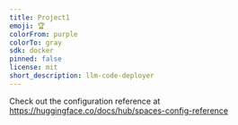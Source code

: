 ```yaml
---
title: Project1
emoji: 🏆
colorFrom: purple
colorTo: gray
sdk: docker
pinned: false
license: mit
short_description: llm-code-deployer
---
```


Check out the configuration reference at https://huggingface.co/docs/hub/spaces-config-reference
